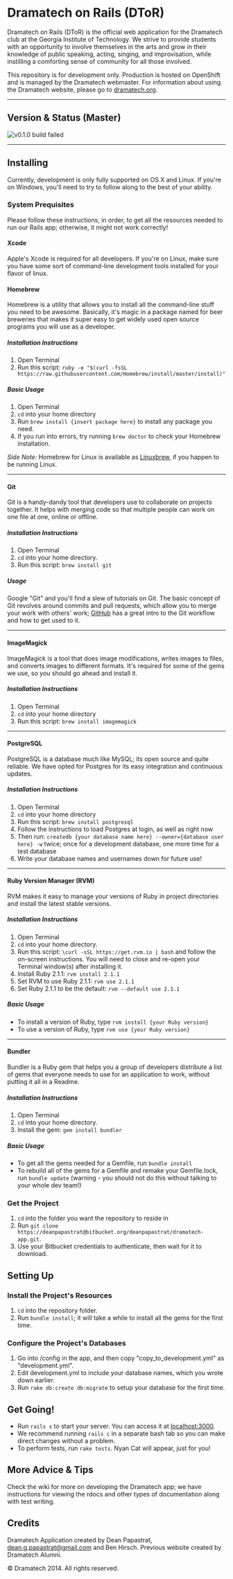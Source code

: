 Dramatech on Rails (DToR)
=========

Dramatech on Rails (DToR) is the official web application for the Dramatech club at the Georgia Institute of Technology. We strive to provide students with an opportunity to involve themselves in the arts and grow in their knowledge of public speaking, acting, singing, and improvisation, while instilling a comforting sense of community for all those involved.

This repository is for development only. Production is hosted on OpenShift and is managed by the Dramatech webmaster. For information about using the Dramatech website, please go to [dramatech.org](http://dramatech.org/).

----

Version & Status (Master)
---------
![v0.1.0 build failed](http://b.repl.ca/v1/v0.1.0-build_failed-red.png)

----

Installing
---------

Currently, development is only fully supported on OS X and Linux. If you're on Windows, you'll need to try to follow along to the best of your ability.

### System Prequisites
Please follow these instructions, in order, to get all the resources needed to run our Rails app; otherwise, it might not work correctly!

#### Xcode
Apple's Xcode is required for all developers. If you're on Linux, make sure you have some sort of command-line development tools installed for your flavor of linux.

#### Homebrew
Homebrew is a utility that allows you to install all the command-line stuff you need to be awesome. Basically, it's magic in a package named for beer breweries that makes it super easy to get widely used open source programs you will use as a developer.

##### Installation Instructions
1. Open Terminal
2. Run this script: `ruby -e "$(curl -fsSL https://raw.githubusercontent.com/Homebrew/install/master/install)"`

##### Basic Usage
1. Open Terminal
2. `cd` into your home directory
3. Run `brew install {insert package here}` to install any package you need.
4. If you run into errors, try running `brew doctor` to check your Homebrew installation.

*Side Note:* Homebrew for Linux is available as [Linuxbrew](http://brew.sh/linuxbrew/), if you happen to be running Linux.

----

#### Git
Git is a handy-dandy tool that developers use to collaborate on projects together. It helps with merging code so that multiple people can work on one file at one, online or offline.

##### Installation Instructions
1. Open Terminal
2. `cd` into your home directory.
3. Run this script: `brew install git`

##### Usage
Google "Git" and you'll find a slew of tutorials on Git. The basic concept of Git revolves around commits and pull requests, which allow you to merge your work with others' work; [GitHub](http://github.com) has a great intro to the Git workflow and how to get used to it.

----

#### ImageMagick
ImageMagick is a tool that does image modifications, writes images to files, and converts images to different formats. It's required for some of the gems we use, so you should go ahead and install it.

##### Installation Instructions
1. Open Terminal
2. `cd` into your home directory
3. Run this script: `brew install imagemagick`

----

#### PostgreSQL
PostgreSQL is a database much like MySQL; its open source and quite reliable. We have opted for Postgres for its easy integration and continuous updates.

##### Installation Instructions
1. Open Terminal
2. `cd` into your home directory
3. Run this script: `brew install postgresql`
4. Follow the instructions to load Postgres at login, as well as right now
5. Then run: `createdb {your database name here} --owner={database user here} -w` twice; once for a development database, one more time for a test database
6. Write your database names and usernames down for future use!

----

#### Ruby Version Manager (RVM)
RVM makes it easy to manage your versions of Ruby in project directories and install the latest stable versions.

##### Installation Instructions
1. Open Terminal
2. `cd` into your home directory.
3. Run this script: `\curl -sSL https://get.rvm.io | bash` and follow the on-screen instructions. You will need to close and re-open your Terminal window(s) after installing it.
4. Install Ruby 2.1.1: `rvm install 2.1.1`
5. Set RVM to use Ruby 2.1.1: `rvm use 2.1.1`
6. Set Ruby 2.1.1 to be the default: `rvm --default use 2.1.1`

##### Basic Usage
- To install a version of Ruby, type `rvm install {your Ruby version}`
- To use a version of Ruby, type `rvm use {your Ruby version}`

----

#### Bundler
Bundler is a Ruby gem that helps you a group of developers distribute a list of gems that everyone needs to use for an application to work, without putting it all in a Readme.

##### Installation Instructions
1. Open Terminal
2. `cd` into your home directory.
3. Install the gem: `gem install bundler`

##### Basic Usage
- To get all the gems needed for a Gemfile, run `bundle install`
- To rebuild all of the gems for a Gemfile and remake your Gemfile.lock, run `bundle update` (warning - you should not do this without talking to your whole dev team!)

### Get the Project
1. `cd` into the folder you want the repository to reside in
2. Run `git clone https://deanpapastrat@bitbucket.org/deanpapastrat/dramatech-app.git`.
3. Use your Bitbucket credentials to authenticate, then wait for it to download.

## Setting Up

### Install the Project's Resources
1. `cd` into the repository folder.
2. Run `bundle install`; it will take a while to install all the gems for the first time.

### Configure the Project's Databases
1. Go into /config in the app, and then copy "copy_to_development.yml" as "development.yml".
2. Edit development.yml to include your database names, which you wrote down earlier.
3. Run `rake db:create db:migrate` to setup your database for the first time.

## Get Going!
- Run `rails s` to start your server. You can access it at [localhost:3000](http://localhost:3000).
- We recommend running `rails c` in a separate bash tab so you can make direct changes without a problem.
- To perform tests, run `rake tests`. Nyan Cat will appear, just for you!

## More Advice & Tips
Check the wiki for more on developing the Dramatech app; we have instructions for viewing the rdocs and other types of documentation along with test writing.

## Credits
Dramatech Application created by Dean Papastrat, [dean.g.papastrat@gmail.com](mailto:dean.g.papastrat@gmail.com) and Ben Hirsch. Previous website created by Dramatech Alumni.

© Dramatech 2014. All rights reserved.